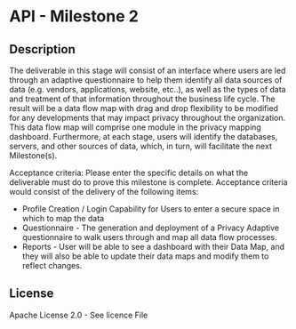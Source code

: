 # API - Milestone 2

## Description

The deliverable in this stage will consist of an interface where users are led through an adaptive questionnaire to help them identify all data sources of data (e.g. vendors, applications, website, etc..), as well as the types of data and treatment of that information throughout the business life cycle. The result will be a data flow map with drag and drop flexibility to be modified for any developments that may impact privacy throughout the organization.  This data flow map will comprise one module in the privacy mapping dashboard. Furthermore, at each stage, users will identify the databases, servers, and other sources of data, which, in turn, will facilitate the next Milestone(s).  

Acceptance criteria: Please enter the specific details on what the deliverable must do to prove this milestone is complete.
Acceptance criteria would consist of the delivery of the following items:
- Profile Creation / Login Capability for Users to enter a secure space in which to map the data
- Questionnaire - The generation and deployment of a Privacy Adaptive questionnaire to walk users through and map all data flow processes.
- Reports - User will be able to see a dashboard with their Data Map, and they will also be able to update their data maps and modify them to reflect changes.  


## License 

Apache License 2.0 - See licence File
